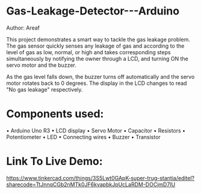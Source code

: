 # Gas-Leakage-Detector---Arduino
Author: Areaf

This project demonstrates a smart way to tackle the gas leakage problem. The gas sensor quickly senses any leakage of gas and according to the level of gas as low, normal, or high and takes corresponding steps simultaneously by notifying the owner through a LCD, and turning ON the servo motor and the buzzer. 


As the gas level falls down, the buzzer turns off automatically and the servo motor rotates back to 0 degrees. The display in the LCD changes to read "No gas leakage" respectively.


# Components used:
•	Arduino Uno R3
•	LCD display
•	Servo Motor
•	Capacitor
•	Resistors
• Potentiometer
•	LED
•	Connecting wires
•	Buzzer
•	Transistor


# Link To Live Demo: 
https://www.tinkercad.com/things/3S5Lwt0GApK-super-trug-stantia/editel?sharecode=TtJnnqCGb2nMTk0JF6kvapbkJpUcLaRDM-DOCjmD7IU
